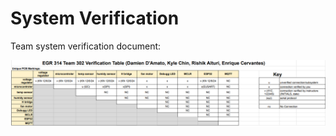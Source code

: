 # System Verification
Team system verification document:

![Verification Table](VerificationTable.PNG)
